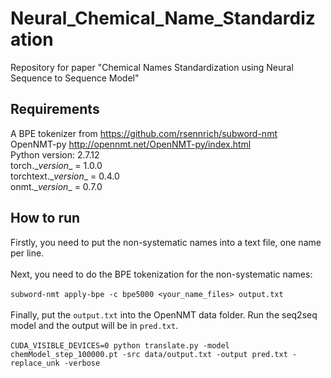 # Neural_Chemical_Name_Standardization
Repository for paper "Chemical Names Standardization using Neural Sequence to Sequence Model"

## Requirements
A BPE tokenizer from https://github.com/rsennrich/subword-nmt<br>
OpenNMT-py http://opennmt.net/OpenNMT-py/index.html<br>
Python version: 2.7.12 <br>
torch.\__version__ = 1.0.0 <br>
torchtext.\__version__ = 0.4.0 <br>
onmt.\__version__ = 0.7.0 <br>

## How to run
Firstly, you need to put the non-systematic names into a text file, one name per line.<br><br>
Next, you need to do the BPE tokenization for the non-systematic names:<br>
<br>
`subword-nmt apply-bpe -c bpe5000 <your_name_files> output.txt`<br><br>
Finally, put the `output.txt` into the OpenNMT data folder. Run the seq2seq model and the output will be in `pred.txt`.<br><br>
`CUDA_VISIBLE_DEVICES=0 python translate.py -model chemModel_step_100000.pt -src data/output.txt -output pred.txt -replace_unk -verbose`
